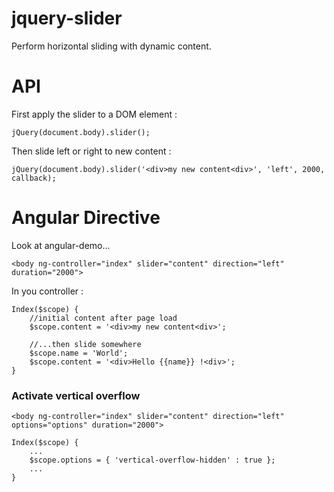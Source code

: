 jquery-slider
=============

Perform horizontal sliding with dynamic content.

API
=============

First apply the slider to a DOM element :

	jQuery(document.body).slider();
	
Then slide left or right to new content :

	jQuery(document.body).slider('<div>my new content<div>', 'left', 2000, callback);

Angular Directive
=============

Look at angular-demo...

	<body ng-controller="index" slider="content" direction="left" duration="2000">

In you controller :

	Index($scope) {
		//initial content after page load
		$scope.content = '<div>my new content<div>';
		
		//...then slide somewhere
		$scope.name = 'World';
		$scope.content = '<div>Hello {{name}} !<div>';
	}	

### Activate vertical overflow

	<body ng-controller="index" slider="content" direction="left" options="options" duration="2000">
	
	Index($scope) {
		...
		$scope.options = { 'vertical-overflow-hidden' : true };
		...
	}
